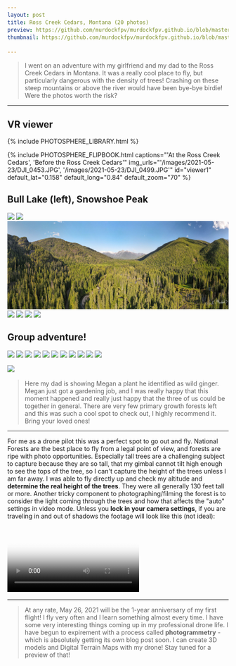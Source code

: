 ```yaml
---
layout: post
title: Ross Creek Cedars, Montana (20 photos)
preview: https://github.com/murdockfpv/murdockfpv.github.io/blob/master/images/2021-05-23/14.jpg?raw=true
thumbnail: https://github.com/murdockfpv/murdockfpv.github.io/blob/master/images/2021-05-23/14.jpg?raw=true

---
```


> I went on an adventure with my girlfriend and my dad to the Ross Creek Cedars in Montana. It was a really cool place to fly, but particularly dangerous with the density of trees! Crashing on these steep mountains or above the river would have been bye-bye birdie! Were the photos worth the risk?

___

## VR viewer

{% include PHOTOSPHERE_LIBRARY.html %}

{% include PHOTOSPHERE_FLIPBOOK.html captions="'At the Ross Creek Cedars', 'Before the Ross Creek Cedars'" img_urls="'/images/2021-05-23/DJI_0453.JPG', '/images/2021-05-23/DJI_0499.JPG'" id="viewer1" default_lat="0.158" default_long="0.84" default_zoom="70" %}

## Bull Lake (left), Snowshoe Peak

![](https://github.com/murdockfpv/murdockfpv.github.io/blob/master/images/2021-05-23/1_bull_lake.jpg?raw=true)
![](https://github.com/murdockfpv/murdockfpv.github.io/blob/master/images/2021-05-23/2.jpg?raw=true)
![](https://github.com/murdockfpv/murdockfpv.github.io/blob/master/images/2021-05-23/3_smaller.jpg?raw=true)
![](https://github.com/murdockfpv/murdockfpv.github.io/blob/master/images/2021-05-23/3_.jpg?raw=true)
![](https://github.com/murdockfpv/murdockfpv.github.io/blob/master/images/2021-05-23/4.jpg?raw=true)
![](https://github.com/murdockfpv/murdockfpv.github.io/blob/master/images/2021-05-23/6.jpg?raw=true)
![](https://github.com/murdockfpv/murdockfpv.github.io/blob/master/images/2021-05-23/9.jpg?raw=true)

## Group adventure!

![](https://github.com/murdockfpv/murdockfpv.github.io/blob/master/images/2021-05-23/10.jpg?raw=true)
![](https://github.com/murdockfpv/murdockfpv.github.io/blob/master/images/2021-05-23/11.jpg?raw=true)
![](https://github.com/murdockfpv/murdockfpv.github.io/blob/master/images/2021-05-23/12.jpg?raw=true)
![](https://github.com/murdockfpv/murdockfpv.github.io/blob/master/images/2021-05-23/13.jpg?raw=true)
![](https://github.com/murdockfpv/murdockfpv.github.io/blob/master/images/2021-05-23/14.jpg?raw=true)
![](https://github.com/murdockfpv/murdockfpv.github.io/blob/master/images/2021-05-23/15.jpg?raw=true)
![](https://github.com/murdockfpv/murdockfpv.github.io/blob/master/images/2021-05-23/16.jpg?raw=true)
![](https://github.com/murdockfpv/murdockfpv.github.io/blob/master/images/2021-05-23/17.jpg?raw=true)
![](https://github.com/murdockfpv/murdockfpv.github.io/blob/master/images/2021-05-23/18.jpg?raw=true)
![](https://github.com/murdockfpv/murdockfpv.github.io/blob/master/images/2021-05-23/19.jpg?raw=true)
![](https://github.com/murdockfpv/murdockfpv.github.io/blob/master/images/2021-05-23/20.jpg?raw=true)

![](https://github.com/murdockfpv/murdockfpv.github.io/blob/master/images/2021-05-23/21.jpg?raw=true)

> Here my dad is showing Megan a plant he identified as wild ginger. Megan just got a gardening job, and I was really happy that this moment happened and really just happy that the three of us could be together in general. There are very few primary growth forests left and this was such a cool spot to check out, I highly recommend it. Bring your loved ones!

___

For me as a drone pilot this was a perfect spot to go out and fly. National Forests are the best place to fly from a legal point of view, and forests are ripe with photo opportunities. Especially tall trees are a challenging subject to capture because they are so tall, that my gimbal cannot tilt high enough to see the tops of the tree, so I can't capture the height of the trees unless I am far away. I was able to fly directly up and check my altitude and **determine the real height of the trees**. They were all generally 130 feet tall or more. Another tricky component to photographing/filming the forest is to consider the light coming through the trees and how that affects the "auto" settings in video mode. Unless you **lock in your camera settings**, if you are traveling in and out of shadows the footage will look like this (not ideal):

<video src="https://github.com/murdockFPV/murdockfpv.github.io/blob/master/images/2021-05-23/DJI_0451.mp4?raw=true" poster="https://github.com/murdockFPV/murdockfpv.github.io/blob/master/images/2021-05-23/poster_video.png?raw=true" style="max-width: 100%; max-height: 100%" controls preload></video>

___

> At any rate, May 26, 2021 will be the 1-year anniversary of my first flight! I fly very often and I learn something almost every time. I have some very interesting things coming up in my professional drone life. I have begun to expirement with a process called **photogrammetry** - which is absolutely getting its own blog post soon. I can create 3D models and Digital Terrain Maps with my drone! Stay tuned for a preview of that!
